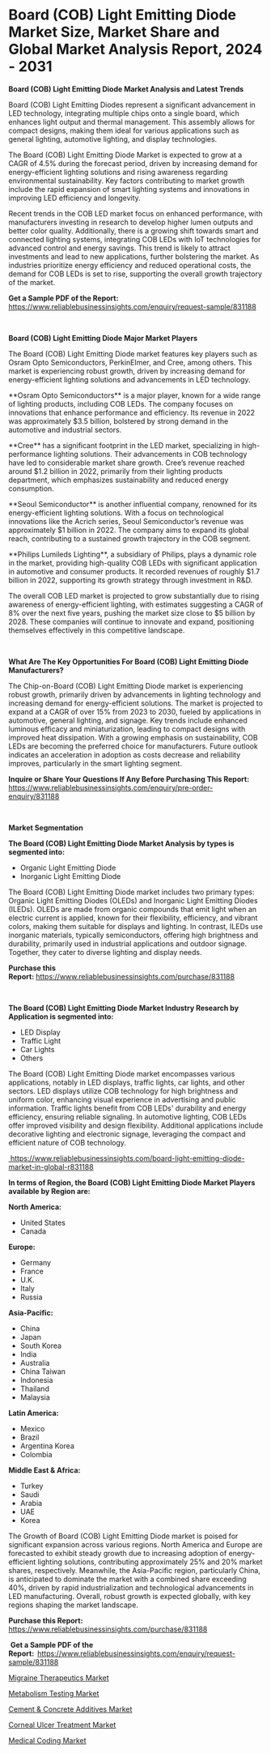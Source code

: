 <p><h1>Board (COB) Light Emitting Diode Market Size, Market Share and Global Market Analysis Report, 2024 - 2031</h1></p><p><strong>Board (COB) Light Emitting Diode Market Analysis and Latest Trends</strong></p>
<p><p>Board (COB) Light Emitting Diodes represent a significant advancement in LED technology, integrating multiple chips onto a single board, which enhances light output and thermal management. This assembly allows for compact designs, making them ideal for various applications such as general lighting, automotive lighting, and display technologies.</p><p>The Board (COB) Light Emitting Diode Market is expected to grow at a CAGR of 4.5% during the forecast period, driven by increasing demand for energy-efficient lighting solutions and rising awareness regarding environmental sustainability. Key factors contributing to market growth include the rapid expansion of smart lighting systems and innovations in improving LED efficiency and longevity.</p><p>Recent trends in the COB LED market focus on enhanced performance, with manufacturers investing in research to develop higher lumen outputs and better color quality. Additionally, there is a growing shift towards smart and connected lighting systems, integrating COB LEDs with IoT technologies for advanced control and energy savings. This trend is likely to attract investments and lead to new applications, further bolstering the market. As industries prioritize energy efficiency and reduced operational costs, the demand for COB LEDs is set to rise, supporting the overall growth trajectory of the market.</p></p>
<p><strong>Get a Sample PDF of the Report:&nbsp;</strong> <a href="https://www.reliablebusinessinsights.com/enquiry/request-sample/831188?utm_campaign=1113&utm_medium=2&utm_source=Github&utm_content=ia&utm_term=18122024&utm_id=board-cob-light-emitting-diode">https://www.reliablebusinessinsights.com/enquiry/request-sample/831188</a></p>
<p>&nbsp;</p>
<p><strong>Board (COB) Light Emitting Diode Major Market Players</strong></p>
<p><p>The Board (COB) Light Emitting Diode market features key players such as Osram Opto Semiconductors, PerkinElmer, and Cree, among others. This market is experiencing robust growth, driven by increasing demand for energy-efficient lighting solutions and advancements in LED technology.</p><p>**Osram Opto Semiconductors** is a major player, known for a wide range of lighting products, including COB LEDs. The company focuses on innovations that enhance performance and efficiency. Its revenue in 2022 was approximately $3.5 billion, bolstered by strong demand in the automotive and industrial sectors.</p><p>**Cree** has a significant footprint in the LED market, specializing in high-performance lighting solutions. Their advancements in COB technology have led to considerable market share growth. Cree’s revenue reached around $1.2 billion in 2022, primarily from their lighting products department, which emphasizes sustainability and reduced energy consumption.</p><p>**Seoul Semiconductor** is another influential company, renowned for its energy-efficient lighting solutions. With a focus on technological innovations like the Acrich series, Seoul Semiconductor’s revenue was approximately $1 billion in 2022. The company aims to expand its global reach, contributing to a sustained growth trajectory in the COB segment.</p><p>**Philips Lumileds Lighting**, a subsidiary of Philips, plays a dynamic role in the market, providing high-quality COB LEDs with significant application in automotive and consumer products. It recorded revenues of roughly $1.7 billion in 2022, supporting its growth strategy through investment in R&D.</p><p>The overall COB LED market is projected to grow substantially due to rising awareness of energy-efficient lighting, with estimates suggesting a CAGR of 8% over the next five years, pushing the market size close to $5 billion by 2028. These companies will continue to innovate and expand, positioning themselves effectively in this competitive landscape.</p></p>
<p>&nbsp;</p>
<p><strong>What Are The Key Opportunities For Board (COB) Light Emitting Diode Manufacturers?</strong></p>
<p><p>The Chip-on-Board (COB) Light Emitting Diode market is experiencing robust growth, primarily driven by advancements in lighting technology and increasing demand for energy-efficient solutions. The market is projected to expand at a CAGR of over 15% from 2023 to 2030, fueled by applications in automotive, general lighting, and signage. Key trends include enhanced luminous efficacy and miniaturization, leading to compact designs with improved heat dissipation. With a growing emphasis on sustainability, COB LEDs are becoming the preferred choice for manufacturers. Future outlook indicates an acceleration in adoption as costs decrease and reliability improves, particularly in the smart lighting segment.</p></p>
<p><strong>Inquire or Share Your Questions If Any Before Purchasing This Report:</strong> <a href="https://www.reliablebusinessinsights.com/enquiry/pre-order-enquiry/831188?utm_campaign=1113&utm_medium=2&utm_source=Github&utm_content=ia&utm_term=18122024&utm_id=board-cob-light-emitting-diode">https://www.reliablebusinessinsights.com/enquiry/pre-order-enquiry/831188</a></p>
<p>&nbsp;</p>
<p><strong>Market Segmentation</strong></p>
<p><strong>The Board (COB) Light Emitting Diode Market Analysis by types is segmented into:</strong></p>
<p><ul><li>Organic Light Emitting Diode</li><li>Inorganic Light Emitting Diode</li></ul></p>
<p><p>The Board (COB) Light Emitting Diode market includes two primary types: Organic Light Emitting Diodes (OLEDs) and Inorganic Light Emitting Diodes (ILEDs). OLEDs are made from organic compounds that emit light when an electric current is applied, known for their flexibility, efficiency, and vibrant colors, making them suitable for displays and lighting. In contrast, ILEDs use inorganic materials, typically semiconductors, offering high brightness and durability, primarily used in industrial applications and outdoor signage. Together, they cater to diverse lighting and display needs.</p></p>
<p><strong>Purchase this Report:&nbsp;</strong><a href="https://www.reliablebusinessinsights.com/purchase/831188?utm_campaign=1113&utm_medium=2&utm_source=Github&utm_content=ia&utm_term=18122024&utm_id=board-cob-light-emitting-diode">https://www.reliablebusinessinsights.com/purchase/831188</a></p>
<p>&nbsp;</p>
<p><strong>The Board (COB) Light Emitting Diode Market Industry Research by Application is segmented into:</strong></p>
<p><ul><li>LED Display</li><li>Traffic Light</li><li>Car Lights</li><li>Others</li></ul></p>
<p><p>The Board (COB) Light Emitting Diode market encompasses various applications, notably in LED displays, traffic lights, car lights, and other sectors. LED displays utilize COB technology for high brightness and uniform color, enhancing visual experience in advertising and public information. Traffic lights benefit from COB LEDs' durability and energy efficiency, ensuring reliable signaling. In automotive lighting, COB LEDs offer improved visibility and design flexibility. Additional applications include decorative lighting and electronic signage, leveraging the compact and efficient nature of COB technology.</p></p>
<p><a href="https://www.reliablebusinessinsights.com/board-light-emitting-diode-market-in-global-r831188?utm_campaign=1113&utm_medium=2&utm_source=Github&utm_content=ia&utm_term=18122024&utm_id=board-cob-light-emitting-diode">&nbsp;https://www.reliablebusinessinsights.com/board-light-emitting-diode-market-in-global-r831188</a></p>
<p><strong>In terms of Region, the Board (COB) Light Emitting Diode Market Players available by Region are:</strong></p>
<p>
    <p> <strong> North America: </strong>
        <ul>
            <li>United States</li>
            <li>Canada</li>
        </ul>
        </p> 
    <p> <strong> Europe: </strong>
        <ul>
            <li>Germany</li>
            <li>France</li>
            <li>U.K.</li>
            <li>Italy</li>
            <li>Russia</li>
        </ul>
        </p> 
    <p> <strong> Asia-Pacific: </strong>
        <ul>
            <li>China</li>
            <li>Japan</li>
            <li>South Korea</li>
            <li>India</li>
            <li>Australia</li>
            <li>China Taiwan</li>
            <li>Indonesia</li>
            <li>Thailand</li>
            <li>Malaysia</li>
        </ul>
        </p> 
    <p> <strong> Latin America: </strong>
        <ul>
            <li>Mexico</li>
            <li>Brazil</li>
            <li>Argentina Korea</li>
            <li>Colombia</li>
        </ul>
        </p> 
    <p> <strong> Middle East & Africa: </strong>
        <ul>
            <li>Turkey</li>
            <li>Saudi</li>
            <li>Arabia</li>
            <li>UAE</li>
            <li>Korea</li>
        </ul>
    </p>
    </p>
<p><p>The Growth of Board (COB) Light Emitting Diode market is poised for significant expansion across various regions. North America and Europe are forecasted to exhibit steady growth due to increasing adoption of energy-efficient lighting solutions, contributing approximately 25% and 20% market shares, respectively. Meanwhile, the Asia-Pacific region, particularly China, is anticipated to dominate the market with a combined share exceeding 40%, driven by rapid industrialization and technological advancements in LED manufacturing. Overall, robust growth is expected globally, with key regions shaping the market landscape.</p></p>
<p><strong>Purchase this Report: </strong><a href="https://www.reliablebusinessinsights.com/purchase/831188?utm_campaign=1113&utm_medium=2&utm_source=Github&utm_content=ia&utm_term=18122024&utm_id=board-cob-light-emitting-diode">https://www.reliablebusinessinsights.com/purchase/831188</a></p>
<p>&nbsp;<strong>Get a Sample PDF of the Report:&nbsp;&nbsp;</strong><a href="https://www.reliablebusinessinsights.com/enquiry/request-sample/831188?utm_campaign=1113&utm_medium=2&utm_source=Github&utm_content=ia&utm_term=18122024&utm_id=board-cob-light-emitting-diode">https://www.reliablebusinessinsights.com/enquiry/request-sample/831188</a></p>
<p><strong></strong></p>
<p><p><a href="https://www.linkedin.com/pulse/migraine-therapeutics-market-analysis-shows-detailed-trends-0atue?utm_campaign=1113&utm_medium=2&utm_source=Github&utm_content=ia&utm_term=18122024&utm_id=board-cob-light-emitting-diode">Migraine Therapeutics Market</a></p><p><a href="https://www.linkedin.com/pulse/future-demand-revenue-forecast-metabolism-testing-market-30r0e?utm_campaign=1113&utm_medium=2&utm_source=Github&utm_content=ia&utm_term=18122024&utm_id=board-cob-light-emitting-diode">Metabolism Testing Market</a></p><p><a href="https://github.com/seanmcma708/Market-Research-Report-List-1/blob/main/cement-concrete-additives-market.md?utm_campaign=1113&utm_medium=2&utm_source=Github&utm_content=ia&utm_term=18122024&utm_id=board-cob-light-emitting-diode">Cement & Concrete Additives Market</a></p><p><a href="https://www.linkedin.com/pulse/global-corneal-ulcer-treatment-market-product-types-applications-ssh2e?utm_campaign=1113&utm_medium=2&utm_source=Github&utm_content=ia&utm_term=18122024&utm_id=board-cob-light-emitting-diode">Corneal Ulcer Treatment Market</a></p><p><a href="https://www.linkedin.com/pulse/medical-coding-market-growth-outlook-global-industry-analysis-zodue?utm_campaign=1113&utm_medium=2&utm_source=Github&utm_content=ia&utm_term=18122024&utm_id=board-cob-light-emitting-diode">Medical Coding Market</a></p></p>